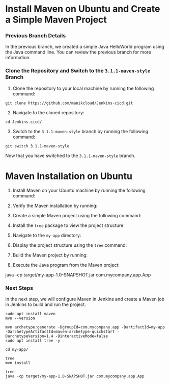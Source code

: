 
# Install Maven on Ubuntu and Create a Simple Maven Project

### Previous Branch Details

In the previous branch, we created a simple Java HelloWorld program using the Java command line. You can review the previous branch for more information.

### Clone the Repository and Switch to the `3.1.1-maven-style` Branch

1. Clone the repository to your local machine by running the following command:
```
git clone https://github.com/manikcloud/Jenkins-cicd.git
```
2. Navigate to the cloned repository:
```
cd Jenkins-cicd/
```
3. Switch to the `3.1.1-maven-style` branch by running the following command:

```
git switch 3.1.1-maven-style
```

Now that you have switched to the `3.1.1-maven-style` branch.

# Maven Installation on Ubuntu

1. Install Maven on your Ubuntu machine by running the following command:

2. Verify the Maven installation by running:

3. Create a simple Maven project using the following command:

4. Install the `tree` package to view the project structure:

5. Navigate to the `my-app` directory:

6. Display the project structure using the `tree` command:

7. Build the Maven project by running:

8. Execute the Java program from the Maven project:

java -cp target/my-app-1.0-SNAPSHOT.jar com.mycompany.app.App


### Next Steps

In the next step, we will configure Maven in Jenkins and create a Maven job in Jenkins to build and run the project.





```
sudo apt install maven
mvn --version

mvn archetype:generate -DgroupId=com.mycompany.app -DartifactId=my-app -DarchetypeArtifactId=maven-archetype-quickstart -DarchetypeVersion=1.4 -DinteractiveMode=false
sudo apt install tree -y

cd my-app/

tree
mvn install

tree
java -cp target/my-app-1.0-SNAPSHOT.jar com.mycompany.app.App
```

